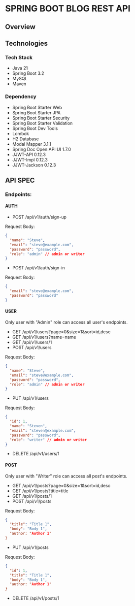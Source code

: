 # SPRING BOOT BLOG REST API

## Overview

## Technologies

### Tech Stack

- Java 21
- Spring Boot 3.2
- MySQL
- Maven

### Dependency

- Spring Boot Starter Web
- Spring Boot Starter JPA
- Spring Boot Starter Security
- Spring Boot Starter Validation
- Spring Boot Dev Tools
- Lombok
- H2 Database
- Modal Mapper 3.1.1
- Spring Doc Open API UI 1.7.0
- JJWT-API 0.12.3
- JJWT-Impl 0.12.3
- JJWT-Jackson 0.12.3

## API SPEC

### Endpoints:

#### AUTH

- POST /api/v1/auth/sign-up

Request Body:

```json
{
  "name": "Steve",
  "email": "steve@example.com",
  "password": "password",
  "role": "admin" // admin or writer
}
```

- POST /api/v1/auth/sign-in

Request Body:

```json
{
  "email": "steve@example.com",
  "password": "password"
}
```

#### USER

Only user with "Admin" role can access all user's endpoints.

- GET /api/v1/users?page=0&size=1&sort=id,desc
- GET /api/v1/users?name=name
- GET /api/v1/users/1
- POST /api/v1/users

Request Body:

```json
{
  "name": "Steve",
  "email": "steve@example.com",
  "password": "password",
  "role": "admin" // admin or writer
}
```

- PUT /api/v1/users

Request Body:

```json
{
  "id": 1,
  "name": "Steven",
  "email": "steven@example.com",
  "password": "password",
  "role": "writer" // admin or writer
}
```

- DELETE /api/v1/users/1

#### POST

Only user with "Writer" role can access all post's endpoints.

- GET /api/v1/posts?page=0&size=1&sort=id,desc
- GET /api/v1/posts?title=title
- GET /api/v1/posts/1
- POST /api/v1/posts

Request Body:

```json
{
  "title": "Title 1",
  "body": "Body 1",
  "author: "Author 1"
}
```

- PUT /api/v1/posts

Request Body:

```json
{
  "id": 1,
  "title": "Title 1",
  "body": "Body 1",
  "author: "Author 1"
}
```

- DELETE /api/v1/posts/1
